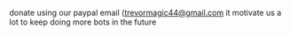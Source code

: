 donate using our paypal email 
(trevormagic44@gmail.com
it motivate us a lot to keep doing  more bots in the future 
